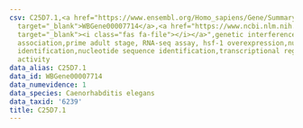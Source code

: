 ```yaml
---
csv: C25D7.1,<a href="https://www.ensembl.org/Homo_sapiens/Gene/Summary?db=core;g=WBGene00007714"
  target="_blank">WBGene00007714</a>,<a href="https://www.ncbi.nlm.nih.gov/pubmed/30894454"
  target="_blank"><i class="fas fa-file"></i></a>",genetic interference,functional
  association,prime adult stage, RNA-seq assay, hsf-1 overexpression,nucleotide sequence
  identification,nucleotide sequence identification,transcriptional regulation,up-regulates
  activity
data_alias: C25D7.1
data_id: WBGene00007714
data_numevidence: 1
data_species: Caenorhabditis elegans
data_taxid: '6239'
title: C25D7.1
---
```

